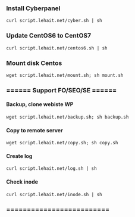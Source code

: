 
### Install Cyberpanel
```
curl script.lehait.net/cyber.sh | sh
```
### Update CentOS6 to CentOS7
```
curl script.lehait.net/centos6.sh | sh
```
### Mount disk Centos
```
wget script.lehait.net/mount.sh; sh mount.sh
```
### ====== Support FO/SEO/SE ======
#### Backup, clone webiste WP
```
wget script.lehait.net/backup.sh; sh backup.sh
```
#### Copy to remote server
```
wget script.lehait.net/copy.sh; sh copy.sh
```
#### Create log
```
curl script.lehait.net/log.sh | sh
```
#### Check inode
```
curl script.lehait.net/inode.sh | sh
```
### =========================
